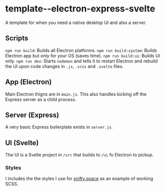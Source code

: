 # template--electron-express-svelte
A template for when you need a native desktop UI and also a server.


## Scripts
`npm run build`: Builds all Electron platforms.
`npm run build:system`: Builds Electron app but only for your OS (saves time).
`npm run build:ui`: Builds UI only.
`npm run dev`: Starts `nodemon` and tells it to restart Electron and rebuild the UI upon code changes in `.js`, `.scss` and `.svelte` files.

## App (Electron)
Main Electron thigns are in `main.js`. This also handles kicking off the Express server as a child process.

## Server (Express)
A very basic Express boilerplate exists in `server.js`.

## UI (Svelte)
The UI is a Svelte project in `/src` that builds to `/ui` fo Electron to pickup.

### Styles
I includes the the styles I use for [snifty.space](https://snifty.space) as an example of working SCSS.